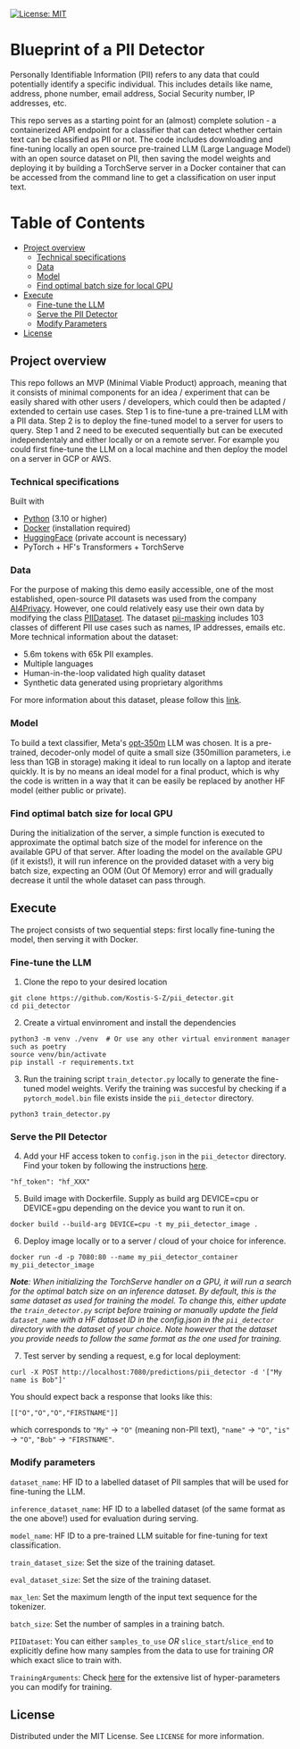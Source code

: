<!-- PROJECT SHIELDS -->
 [![License: MIT](https://img.shields.io/badge/License-MIT-yellow.svg)](https://opensource.org/licenses/MIT)
<!--
[![MIT License][license-shield]][license-url] 
-->

# Blueprint of a PII Detector

Personally Identifiable Information (PII) refers to any data that could potentially identify a specific individual. This includes details like name, address, phone number, email address, Social Security number, IP addresses, etc.

This repo serves as a starting point for an (almost) complete solution - a containerized API endpoint for a classifier that can detect whether certain text can be classified as PII or not. The code includes downloading and fine-tuning locally an open source pre-trained LLM (Large Language Model) with an open source dataset on PII, then saving the model weights and deploying it by building a TorchServe server in a Docker container that can be accessed from the command line to get a classification on user input text.


# Table of Contents

* [Project overview](#project-overview)
  * [Technical specifications](#technical-specifications)
  * [Data](#data)
  * [Model](#model)
  * [Find optimal batch size for local GPU](#find-optimal-batch-size-for-local-gpu)
* [Execute](#execute)
  * [Fine-tune the LLM](#fine-tune-the-llm)
  * [Serve the PII Detector](#fine-tune-the-llm)
  * [Modify Parameters](#modify-parameters)
* [License](#license)


## Project overview

This repo follows an MVP (Minimal Viable Product) approach, meaning that it consists of minimal components for an idea / experiment that can be easily shared with other users / developers, which could then be adapted / extended to certain use cases.
Step 1 is to fine-tune a pre-trained LLM with a PII data. Step 2 is to deploy the fine-tuned model to a server for users to query.
Step 1 and 2 need to be executed sequentially but can be executed independentaly and either locally or on a remote server. For example you could first fine-tune the LLM on a local machine and then deploy the model on a server in GCP or AWS.


### Technical specifications

Built with
- [Python](https://www.python.org/) (3.10 or higher)
- [Docker](https://docs.docker.com/desktop/) (installation required)
- [HuggingFace](https://huggingface.co/) (private account is necessary)
- PyTorch + HF's Transformers + TorchServe

### Data

For the purpose of making this demo easily accessible, one of the most established, open-source PII datasets was used from the company [AI4Privacy](https://ai4privacy.com/). However, one could relatively easy use their own data by modifying the class [PIIDataset](https://github.com/Kostis-S-Z/pii_detector/blob/63f847f0885a11bbaadf1f476e22b7e17d196837/data.py#L12C7-L12C17). The dataset [pii-masking](https://huggingface.co/datasets/ai4privacy/pii-masking-65k) includes 103 classes of different PII use cases such as names, IP addresses, emails etc. More technical information about the dataset:
- 5.6m tokens with 65k PII examples.
- Multiple languages
- Human-in-the-loop validated high quality dataset
- Synthetic data generated using proprietary algorithms

For more information about this dataset, please follow this [link](https://huggingface.co/datasets/ai4privacy/pii-masking-65k).

### Model

To build a text classifier, Meta's [opt-350m](https://huggingface.co/facebook/opt-350m) LLM was chosen. It is a pre-trained, decoder-only model of quite a small size (350million parameters, i.e less than 1GB in storage) making it ideal to run locally on a laptop and iterate quickly. It is by no means an ideal model for a final product, which is why the code is written in a way that it can be easily be replaced by another HF model (either public or private).

### Find optimal batch size for local GPU

During the initialization of the server, a simple function is executed to approximate the optimal batch size of the model for inference on the available GPU of that server. After loading the model on the available GPU (if it exists!), it will run inference on the provided dataset with a very big batch size, expecting an OOM (Out Of Memory) error and will gradually decrease it until the whole dataset can pass through.

## Execute

The project consists of two sequential steps: first locally fine-tuning the model, then serving it with Docker.

### Fine-tune the LLM

1. Clone the repo to your desired location

```
git clone https://github.com/Kostis-S-Z/pii_detector.git
cd pii_detector
```

2.  Create a virtual envinroment and install the dependencies

```
python3 -m venv ./venv  # Or use any other virtual environment manager such as poetry
source venv/bin/activate
pip install -r requirements.txt
```

3. Run the training script `train_detector.py` locally to generate the fine-tuned model weights. Verify the training was succesful by checking if a `pytorch_model.bin` file exists inside the `pii_detector` directory.

```
python3 train_detector.py
```

### Serve the PII Detector

4. Add your HF access token to `config.json` in the `pii_detector` directory. Find your token by following the instructions [here](https://huggingface.co/docs/hub/en/security-tokens).
```
"hf_token": "hf_XXX"
```

5. Build image with Dockerfile. Supply as build arg DEVICE=cpu or DEVICE=gpu depending on the device you want to run it on.

```
docker build --build-arg DEVICE=cpu -t my_pii_detector_image .
```

6. Deploy image locally or to a server / cloud of your choice for inference.

```
docker run -d -p 7080:80 --name my_pii_detector_container my_pii_detector_image
```

_**Note**: When initializing the TorchServe handler on a GPU, it will run a search for the optimal batch size on an inference dataset. By default, this is the same dataset as used for training the model. To change this, either update the `train_detector.py` script before training or manually update the field `dataset_name` with a HF dataset ID in the config.json in the `pii_detector` directory with the dataset of your choice. Note however that the dataset you provide needs to follow the same format as the one used for training._ 


7. Test server by sending a request, e.g for local deployment:
```
curl -X POST http://localhost:7080/predictions/pii_detector -d '["My name is Bob"]'
```

You should expect back a response that looks like this:
```
[["O","O","O","FIRSTNAME"]]
```
which corresponds to `"My"` -> `"O"` (meaning non-PII text), `"name"` -> `"O"`, `"is"` -> `"O"`, `"Bob"` -> `"FIRSTNAME"`.

### Modify parameters

`dataset_name`: HF ID to a labelled dataset of PII samples that will be used for fine-tuning the LLM.

`inference_dataset_name`: HF ID to a labelled dataset (of the same format as the one above!) used for evaluation during serving.

`model_name`: HF ID to a pre-trained LLM suitable for fine-tuning for text classification.

`train_dataset_size`: Set the size of the training dataset.

`eval_dataset_size`: Set the size of the training dataset.

`max_len`: Set the maximum length of the input text sequence for the tokenizer.

`batch_size`: Set the number of samples in a training batch.

`PIIDataset`: You can either `samples_to_use` *OR* `slice_start`/`slice_end` to explicitly define how many samples from the data to use for training *OR* which exact slice to train with.

`TrainingArguments`: Check [here](https://huggingface.co/docs/transformers/main_classes/trainer#transformers.TrainingArguments) for the extensive list of hyper-parameters you can modify for training.


<!-- LICENSE -->
## License

Distributed under the MIT License. See `LICENSE` for more information.

